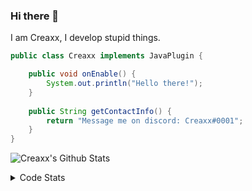 ### Hi there 👋

I am Creaxx, I develop stupid things. 

```java
public class Creaxx implements JavaPlugin {

    public void onEnable() {
        System.out.println("Hello there!");
    }
    
    public String getContactInfo() {
        return "Message me on discord: Creaxx#0001";
    }
}
```

![Creaxx's Github Stats](https://github-readme-stats.vercel.app/api?username=CreaxxOG&show_icons=true&theme=dark&count_private=true)

<details>
  <summary>Code Stats</summary>

<!--START_SECTION:waka-->
![Code Time](http://img.shields.io/badge/Code%20Time-537%20hrs%2058%20mins-blue)

![Lines of code](https://img.shields.io/badge/From%20Hello%20World%20I%27ve%20Written-8952%20lines%20of%20code-blue)

**🐱 My GitHub Data** 

> 🏆 264 Contributions in the Year 2021
 > 
> 📦 377.1 kB Used in GitHub's Storage 
 > 
> 🚫 Not Opted to Hire
 > 
> 📜 1 Public Repository 
 > 
> 🔑 4 Private Repositories  
 > 
**I'm an Early 🐤** 

```text
🌞 Morning    24 commits     ███░░░░░░░░░░░░░░░░░░░░░░   13.79% 
🌆 Daytime    72 commits     ██████████░░░░░░░░░░░░░░░   41.38% 
🌃 Evening    73 commits     ██████████░░░░░░░░░░░░░░░   41.95% 
🌙 Night      5 commits      ░░░░░░░░░░░░░░░░░░░░░░░░░   2.87%

```
📅 **I'm Most Productive on Saturday** 

```text
Monday       21 commits     ███░░░░░░░░░░░░░░░░░░░░░░   12.07% 
Tuesday      11 commits     █░░░░░░░░░░░░░░░░░░░░░░░░   6.32% 
Wednesday    24 commits     ███░░░░░░░░░░░░░░░░░░░░░░   13.79% 
Thursday     11 commits     █░░░░░░░░░░░░░░░░░░░░░░░░   6.32% 
Friday       26 commits     ███░░░░░░░░░░░░░░░░░░░░░░   14.94% 
Saturday     51 commits     ███████░░░░░░░░░░░░░░░░░░   29.31% 
Sunday       30 commits     ████░░░░░░░░░░░░░░░░░░░░░   17.24%

```


📊 **This Week I Spent My Time On** 

```text
💬 Programming Languages: 
Java                     3 hrs 34 mins       ███████████████░░░░░░░░░░   60.87% 
Kotlin                   1 hr 38 mins        ███████░░░░░░░░░░░░░░░░░░   28.04% 
YAML                     19 mins             █░░░░░░░░░░░░░░░░░░░░░░░░   5.69% 
XML                      18 mins             █░░░░░░░░░░░░░░░░░░░░░░░░   5.29% 
GitIgnore file           0 secs              ░░░░░░░░░░░░░░░░░░░░░░░░░   0.1%

🔥 Editors: 
IntelliJ                 5 hrs 51 mins       █████████████████████████   100.0%

```

**I Mostly Code in Java** 

```text
Java                     5 repos             █████████████████░░░░░░░░   71.43% 
EJS                      1 repo              ███░░░░░░░░░░░░░░░░░░░░░░   14.29% 
Kotlin                   1 repo              ███░░░░░░░░░░░░░░░░░░░░░░   14.29%

```



 Last Updated on 06/12/2021
<!--END_SECTION:waka-->
</details>

